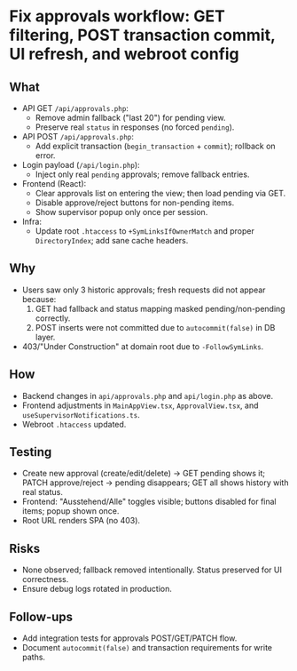 # Fix approvals workflow: GET filtering, POST transaction commit, UI refresh, and webroot config

## What
- API GET `/api/approvals.php`:
  - Remove admin fallback ("last 20") for pending view.
  - Preserve real `status` in responses (no forced `pending`).
- API POST `/api/approvals.php`:
  - Add explicit transaction (`begin_transaction` + `commit`); rollback on error.
- Login payload (`/api/login.php`):
  - Inject only real `pending` approvals; remove fallback entries.
- Frontend (React):
  - Clear approvals list on entering the view; then load pending via GET.
  - Disable approve/reject buttons for non-pending items.
  - Show supervisor popup only once per session.
- Infra:
  - Update root `.htaccess` to `+SymLinksIfOwnerMatch` and proper `DirectoryIndex`; add sane cache headers.

## Why
- Users saw only 3 historic approvals; fresh requests did not appear because:
  1) GET had fallback and status mapping masked pending/non-pending correctly.
  2) POST inserts were not committed due to `autocommit(false)` in DB layer.
- 403/"Under Construction" at domain root due to `-FollowSymLinks`.

## How
- Backend changes in `api/approvals.php` and `api/login.php` as above.
- Frontend adjustments in `MainAppView.tsx`, `ApprovalView.tsx`, and `useSupervisorNotifications.ts`.
- Webroot `.htaccess` updated.

## Testing
- Create new approval (create/edit/delete) → GET pending shows it; PATCH approve/reject → pending disappears; GET all shows history with real status.
- Frontend: "Ausstehend/Alle" toggles visible; buttons disabled for final items; popup shown once.
- Root URL renders SPA (no 403).

## Risks
- None observed; fallback removed intentionally. Status preserved for UI correctness.
- Ensure debug logs rotated in production.

## Follow-ups
- Add integration tests for approvals POST/GET/PATCH flow.
- Document `autocommit(false)` and transaction requirements for write paths.

